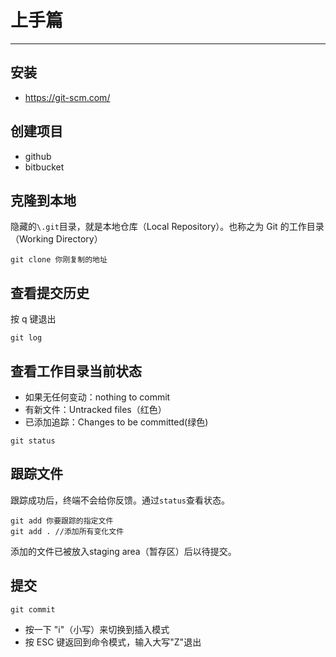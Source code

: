 # 上手篇
---

## 安装

- https://git-scm.com/

## 创建项目

- github
- bitbucket

## 克隆到本地

隐藏的`\.git`目录，就是本地仓库（Local Repository）。也称之为 Git 的工作目录（Working Directory）

```
git clone 你刚复制的地址
```

## 查看提交历史

按 q 键退出

```
git log
```

## 查看工作目录当前状态

- 如果无任何变动：nothing to commit
- 有新文件：Untracked files（红色）
- 已添加追踪：Changes to be committed(绿色)

```
git status
```

## 跟踪文件

跟踪成功后，终端不会给你反馈。通过`status`查看状态。

```
git add 你要跟踪的指定文件
git add . //添加所有变化文件
```

添加的文件已被放入staging area（暂存区）后以待提交。

## 提交

```
git commit
```

- 按一下 "i"（小写）来切换到插入模式
- 按 ESC 键返回到命令模式，输入大写"Z"退出

































